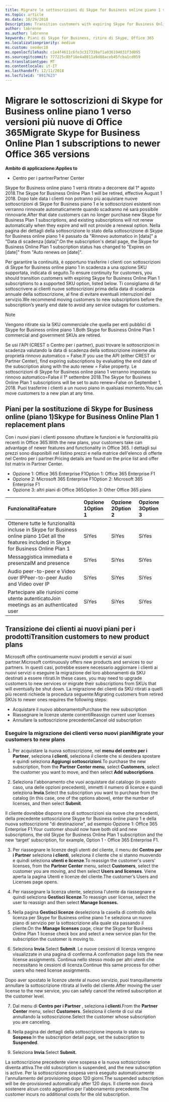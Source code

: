 ```yaml
---
title: Migrare le sottoscrizioni di Skype for Business online piano 1 verso versioni più nuove di Office 365 | Centro per i partner
ms.topic: article
ms.date: 10/29/2018
Description: Transition customers with expiring Skype for Business Online Plan 1 subscriptions to a supported SKU option. We recommend moving customers to new subscriptions before the subscription’s yearly end date.
author: labrenne
ms.author: labrenne
keywords: Piani di Skype for Business, ritiro di Skype, Office 365
ms.localizationpriority: medium
ms.custom: seodec18
ms.openlocfilehash: c1e4f4611c6fe3c317339af1a036194031f3d095
ms.sourcegitcommit: 777225c8bf16e4a8811a9d88aceb45fcba1cd959
ms.translationtype: MT
ms.contentlocale: it-IT
ms.lasthandoff: 12/11/2018
ms.locfileid: "8917623"
---
```

# <a name="migrate-skype-for-business-online-plan-1-subscriptions-to-newer-office-365-versions"></a><span data-ttu-id="6374a-103">Migrare le sottoscrizioni di Skype for Business online piano 1 verso versioni più nuove di Office 365</span><span class="sxs-lookup"><span data-stu-id="6374a-103">Migrate Skype for Business Online Plan 1 subscriptions to newer Office 365 versions</span></span>

**<span data-ttu-id="6374a-104">Ambito di applicazione:</span><span class="sxs-lookup"><span data-stu-id="6374a-104">Applies to</span></span>**

- <span data-ttu-id="6374a-105">Centro per i partner</span><span class="sxs-lookup"><span data-stu-id="6374a-105">Partner Center</span></span>

<span data-ttu-id="6374a-106">Skype for Business online piano 1 verrà ritirato a decorrere dal 1° agosto 2018.</span><span class="sxs-lookup"><span data-stu-id="6374a-106">The Skype for Business Online Plan 1 will be retired, effective August 1 2018.</span></span> <span data-ttu-id="6374a-107">Dopo tale data i clienti non potranno più acquistare nuove sottoscrizioni di Skype for Business piano 1 e le sottoscrizioni esistenti non verranno rinnovate automaticamente quando scadranno né sarà possibile rinnovarle.</span><span class="sxs-lookup"><span data-stu-id="6374a-107">After that date customers can no longer purchase new Skype for Business Plan 1 subscriptions, and existing subscriptions will not renew automatically when they expire and will not provide a renewal option.</span></span> <span data-ttu-id="6374a-108">Nella pagina dei dettagli della sottoscrizione lo stato della sottoscrizione di Skype for Business online piano 1 è passato da "Rinnovo automatico in [data]" a "Data di scadenza [data]".</span><span class="sxs-lookup"><span data-stu-id="6374a-108">On the subscription's detail page, the Skype for Business Online Plan 1 subscription status has changed to "Expires on [date]" from "Auto renews on [date]".</span></span>  

<span data-ttu-id="6374a-109">Per garantire la continuità, è opportuno trasferire i clienti con sottoscrizioni di Skype for Business online piano 1 in scadenza a una opzione SKU supportata, indicata di seguito.</span><span class="sxs-lookup"><span data-stu-id="6374a-109">To ensure continuity for customers, you should transition customers with expiring Skype for Business Online Plan 1 subscriptions to a supported SKU option, listed below.</span></span> <span data-ttu-id="6374a-110">Ti consigliamo di far sottoscrivere ai clienti nuove sottoscrizioni prima della data di scadenza annuale della sottoscrizione, al fine di evitare eventuali interruzioni del servizio.</span><span class="sxs-lookup"><span data-stu-id="6374a-110">We recommend moving customers to new subscriptions before the subscription’s yearly end date to avoid any service outages for customers.</span></span> 

>[!NOTE]
><span data-ttu-id="6374a-111">Vengono ritirate sia la SKU commerciale che quella per enti pubblici di Skype for Business online piano 1.</span><span class="sxs-lookup"><span data-stu-id="6374a-111">Both Skype for Business Online Plan 1 commercial and government SKUs are retired.</span></span>

<span data-ttu-id="6374a-112">Se usi l'API (CREST o Centro per i partner), puoi trovare le sottoscrizioni in scadenza valutando la data di scadenza della sottoscrizione insieme alla proprietà rinnovo automatico = False.</span><span class="sxs-lookup"><span data-stu-id="6374a-112">If you use the API (either CREST or Partner Center), find expiring subscriptions by evaluating the end date of the subscription along with the auto renew = False property.</span></span> <span data-ttu-id="6374a-113">Le sottoscrizioni di Skype for Business online piano 1 verranno impostate su rinnovo automatico=False il 1° settembre 2018.</span><span class="sxs-lookup"><span data-stu-id="6374a-113">The Skype for Business Online Plan 1 subscriptions will be set to auto renew=False on September 1, 2018.</span></span> <span data-ttu-id="6374a-114">Puoi trasferire i clienti a un nuovo piano in qualsiasi momento.</span><span class="sxs-lookup"><span data-stu-id="6374a-114">You can move customers to a new plan at any time.</span></span> 

## <a name="skype-for-business-online-plan-1-replacement-plans"></a><span data-ttu-id="6374a-115">Piani per la sostituzione di Skype for Business online (piano 1)</span><span class="sxs-lookup"><span data-stu-id="6374a-115">Skype for Business Online Plan 1 replacement plans</span></span>

<span data-ttu-id="6374a-116">Con i nuovi piani i clienti possono sfruttare le funzioni e le funzionalità più recenti in Office 365.</span><span class="sxs-lookup"><span data-stu-id="6374a-116">With the new plans, your customers take can advantage of newer features and functionality in Office 365.</span></span> <span data-ttu-id="6374a-117">I dettagli sui prezzi sono disponibili nel listino prezzi e nella matrice dell'elenco di offerte nel Centro per i partner.</span><span class="sxs-lookup"><span data-stu-id="6374a-117">Pricing details are found on the price list and offer list matrix in Partner Center.</span></span> 

- <span data-ttu-id="6374a-118">Opzione 1: Office 365 Enterprise F1</span><span class="sxs-lookup"><span data-stu-id="6374a-118">Option 1: Office 365 Enterprise F1</span></span>
- <span data-ttu-id="6374a-119">Opzione 2: Microsoft 365 Enterprise F1</span><span class="sxs-lookup"><span data-stu-id="6374a-119">Option 2: Microsoft 365 Enterprise F1</span></span>
- <span data-ttu-id="6374a-120">Opzione 3: altri piani di Office 365</span><span class="sxs-lookup"><span data-stu-id="6374a-120">Option 3: Other Office 365 plans</span></span>

|**<span data-ttu-id="6374a-121">Funzionalità</span><span class="sxs-lookup"><span data-stu-id="6374a-121">Feature</span></span>**    |**<span data-ttu-id="6374a-122">Opzione 1</span><span class="sxs-lookup"><span data-stu-id="6374a-122">Option 1</span></span>**   |**<span data-ttu-id="6374a-123">Opzione 2</span><span class="sxs-lookup"><span data-stu-id="6374a-123">Option 2</span></span>**   |**<span data-ttu-id="6374a-124">Opzione 3</span><span class="sxs-lookup"><span data-stu-id="6374a-124">Option 3</span></span>**   |
|:-----------------|:-----------------|:-------------|:------------|
|<span data-ttu-id="6374a-125">Ottenere tutte le funzionalità incluse in Skype for Business online piano 1</span><span class="sxs-lookup"><span data-stu-id="6374a-125">Get all the features included in Skype for Business Online Plan 1</span></span>|<span data-ttu-id="6374a-126">Sì</span><span class="sxs-lookup"><span data-stu-id="6374a-126">Yes</span></span>   |<span data-ttu-id="6374a-127">Sì</span><span class="sxs-lookup"><span data-stu-id="6374a-127">Yes</span></span>   |<span data-ttu-id="6374a-128">Sì</span><span class="sxs-lookup"><span data-stu-id="6374a-128">Yes</span></span>   |
|<span data-ttu-id="6374a-129">Messaggistica immediata e presenza</span><span class="sxs-lookup"><span data-stu-id="6374a-129">IM and presence</span></span> |<span data-ttu-id="6374a-130">Sì</span><span class="sxs-lookup"><span data-stu-id="6374a-130">Yes</span></span>   |<span data-ttu-id="6374a-131">Sì</span><span class="sxs-lookup"><span data-stu-id="6374a-131">Yes</span></span>   |<span data-ttu-id="6374a-132">Sì</span><span class="sxs-lookup"><span data-stu-id="6374a-132">Yes</span></span>   |
|<span data-ttu-id="6374a-133">Audio peer-to-peer e Video over IP</span><span class="sxs-lookup"><span data-stu-id="6374a-133">Peer-to-peer Audio and Video over IP</span></span>|<span data-ttu-id="6374a-134">Sì</span><span class="sxs-lookup"><span data-stu-id="6374a-134">Yes</span></span>   |<span data-ttu-id="6374a-135">Sì</span><span class="sxs-lookup"><span data-stu-id="6374a-135">Yes</span></span>   |<span data-ttu-id="6374a-136">Sì</span><span class="sxs-lookup"><span data-stu-id="6374a-136">Yes</span></span>   
|<span data-ttu-id="6374a-137">Partecipare alle riunioni come utente autenticato</span><span class="sxs-lookup"><span data-stu-id="6374a-137">Join meetings as an authenticated user</span></span>| <span data-ttu-id="6374a-138">Sì</span><span class="sxs-lookup"><span data-stu-id="6374a-138">Yes</span></span>   |<span data-ttu-id="6374a-139">Sì</span><span class="sxs-lookup"><span data-stu-id="6374a-139">Yes</span></span>   |<span data-ttu-id="6374a-140">Sì</span><span class="sxs-lookup"><span data-stu-id="6374a-140">Yes</span></span>   |

## <a name="transition-customers-to-new-product-plans"></a><span data-ttu-id="6374a-141">Transizione dei clienti ai nuovi piani per i prodotti</span><span class="sxs-lookup"><span data-stu-id="6374a-141">Transition customers to new product plans</span></span>

<span data-ttu-id="6374a-142">Microsoft offre continuamente nuovi prodotti e servizi ai suoi partner.</span><span class="sxs-lookup"><span data-stu-id="6374a-142">Microsoft continuously offers new products and services to our partners.</span></span> <span data-ttu-id="6374a-143">In questi casi, potrebbe essere necessario aggiornare i clienti ai nuovi servizi o eseguire la migrazione dei loro abbonamenti da SKU destinati a essere ritirati.</span><span class="sxs-lookup"><span data-stu-id="6374a-143">In these cases, you may need to upgrade customers to new services or migrate their subscriptions from SKUs that will eventually be shut down.</span></span> <span data-ttu-id="6374a-144">La migrazione dei clienti da SKU ritirati a quelli più recenti richiede la procedura seguente:</span><span class="sxs-lookup"><span data-stu-id="6374a-144">Migrating customers from retired SKUs to newer ones requires the following steps:</span></span>

- <span data-ttu-id="6374a-145">Acquistare il nuovo abbonamento</span><span class="sxs-lookup"><span data-stu-id="6374a-145">Purchase the new subscription</span></span>
- <span data-ttu-id="6374a-146">Riassegnare le licenze utente correnti</span><span class="sxs-lookup"><span data-stu-id="6374a-146">Reassign current user licenses</span></span>
- <span data-ttu-id="6374a-147">Annullare la sottoscrizione precedente</span><span class="sxs-lookup"><span data-stu-id="6374a-147">Cancel old subscription</span></span>

### <a name="migrate-your-customers-to-new-plans"></a><span data-ttu-id="6374a-148">Eseguire la migrazione dei clienti verso nuovi piani</span><span class="sxs-lookup"><span data-stu-id="6374a-148">Migrate your customers to new plans</span></span>

1. <span data-ttu-id="6374a-149">Per acquistare la nuova sottoscrizione, nel **menu del centro per i Partner**, seleziona **i clienti**, seleziona il cliente che si desidera spostare e quindi seleziona **Aggiungi sottoscrizioni**.</span><span class="sxs-lookup"><span data-stu-id="6374a-149">To purchase the new subscription, from the **Partner Center menu**, select **Customers**, select the customer you want to move, and then select **Add subscriptions**.</span></span>

2. <span data-ttu-id="6374a-150">Seleziona l'abbonamento che vuoi acquistare dal catalogo (in questo caso, una delle opzioni precedenti), immetti il numero di licenze e quindi seleziona **Invia**.</span><span class="sxs-lookup"><span data-stu-id="6374a-150">Select the subscription you want to purchase from the catalog (in this case, one of the options above), enter the number of licenses, and then select **Submit**.</span></span> 

<span data-ttu-id="6374a-151">Il cliente dovrebbe disporre ora di sottoscrizioni sia nuove che precedenti, della precedente sottoscrizione Skype for Business online piano 1 e della nuova sottoscrizione "di destinazione", ad esempio Opzione 1: Office 365 Enterprise F1.</span><span class="sxs-lookup"><span data-stu-id="6374a-151">Your customer should now have both old and new subscriptions, the old Skype for Business Online Plan 1  subscription and the new ‘target’ subscription, for example, Option 1 - Office 365 Enterprise F1.</span></span>

3. <span data-ttu-id="6374a-152">Per riassegnare le licenze degli utenti del cliente, il menu del **Centro per i Partner** seleziona **i clienti**, seleziona il cliente che si stanno muovendo e quindi seleziona **utenti e licenze**.</span><span class="sxs-lookup"><span data-stu-id="6374a-152">To reassign the customer's users' licenses, from the **Partner Center** menu, select **Customers**, select the customer you are moving, and then select **Users and licenses**.</span></span> <span data-ttu-id="6374a-153">Viene aperta la pagina Utenti e licenze del cliente.</span><span class="sxs-lookup"><span data-stu-id="6374a-153">The customer’s Users and Licenses page opens.</span></span>

4. <span data-ttu-id="6374a-154">Per riassegnare la licenza utente, seleziona l'utente da riassegnare e quindi seleziona **Gestisci licenze**.</span><span class="sxs-lookup"><span data-stu-id="6374a-154">To reassign user license, select the user to reassign and then select **Manage licenses.**</span></span>

5. <span data-ttu-id="6374a-155">Nella pagina **Gestisci licenze** deseleziona la casella di controllo della licenza per Skype for Business online piano 1 e seleziona un nuovo piano di servizio per la sottoscrizione alla quale sta passando il cliente.</span><span class="sxs-lookup"><span data-stu-id="6374a-155">On the **Manage licenses** page, clear the Skype for Business Online Plan 1 license check box and select a new service plan for the subscription the customer is moving to.</span></span>

6. <span data-ttu-id="6374a-156">Seleziona **Invia**.</span><span class="sxs-lookup"><span data-stu-id="6374a-156">Select **Submit**.</span></span> <span data-ttu-id="6374a-157">Le nuove cessioni di licenza vengono visualizzate in una pagina di conferma.</span><span class="sxs-lookup"><span data-stu-id="6374a-157">A confirmation page lists the new license assignments.</span></span> <span data-ttu-id="6374a-158">Continua nello stesso modo per altri utenti che necessitano le cessioni di licenza.</span><span class="sxs-lookup"><span data-stu-id="6374a-158">Continue this same process for other users who need license assignments.</span></span>

<span data-ttu-id="6374a-159">Dopo aver spostato le licenze utente al nuovo servizio, puoi tranquillamente annullare la sottoscrizione ritirata al livello del cliente.</span><span class="sxs-lookup"><span data-stu-id="6374a-159">After moving the user license to the new service, you can safely cancel the retired subscription at the customer level.</span></span>

7. <span data-ttu-id="6374a-160">Dal menu di **Centro per i Partner** , seleziona **i clienti**.</span><span class="sxs-lookup"><span data-stu-id="6374a-160">From the **Partner Center** menu, select **Customers**.</span></span> <span data-ttu-id="6374a-161">Seleziona il cliente di cui stai annullando la sottoscrizione.</span><span class="sxs-lookup"><span data-stu-id="6374a-161">Select the customer whose subscription you are canceling.</span></span>

8. <span data-ttu-id="6374a-162">Nella pagina dei dettagli della sottoscrizione imposta lo stato su **Sospeso**.</span><span class="sxs-lookup"><span data-stu-id="6374a-162">In the subscription detail page, set the subscription to **Suspended**.</span></span>

9. <span data-ttu-id="6374a-163">Seleziona **Invia**.</span><span class="sxs-lookup"><span data-stu-id="6374a-163">Select **Submit.**</span></span>

<span data-ttu-id="6374a-164">La sottoscrizione precedente viene sospesa e la nuova sottoscrizione diventa attiva.</span><span class="sxs-lookup"><span data-stu-id="6374a-164">The old subscription is suspended, and the new subscription is active.</span></span> <span data-ttu-id="6374a-165">Per la sottoscrizione sospesa verrà eseguito automaticamente l'annullamento del provisioning dopo 120 giorni.</span><span class="sxs-lookup"><span data-stu-id="6374a-165">The suspended subscription will be de-provisioned automatically after 120 days.</span></span> <span data-ttu-id="6374a-166">Il cliente non dovrà sostenere alcun costo aggiuntivo per l'abbonamento precedente.</span><span class="sxs-lookup"><span data-stu-id="6374a-166">The customer incurs no additional costs for the old subscription.</span></span>

